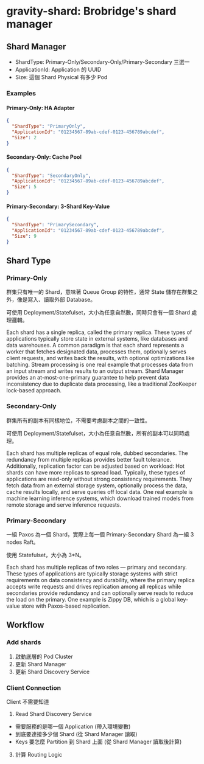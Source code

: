 # gravity-shard: Brobridge's shard manager

## Shard Manager 
* ShardType: Primary-Only/Secondary-Only/Primary-Secondary 三選一
* ApplicationId: Application 的 UUID
* Size: 這個 Shard Physical 有多少 Pod

### Examples
#### Primary-Only: HA Adapter
``` json
{
  "ShardType": "PrimaryOnly",
  "ApplicationId": "01234567-89ab-cdef-0123-456789abcdef",
  "Size": 2
}
```
#### Secondary-Only: Cache Pool 
``` json
{
  "ShardType": "SecondaryOnly",
  "ApplicationId": "01234567-89ab-cdef-0123-456789abcdef",
  "Size": 5
}
```
#### Primary-Secondary: 3-Shard Key-Value
``` json
{
  "ShardType": "PrimarySecondary",
  "ApplicationId": "01234567-89ab-cdef-0123-456789abcdef",
  "Size": 9
}
```

## Shard Type
### Primary-Only
群集只有唯一的 Shard，意味著 Queue Group 的特性，通常 State 儲存在群集之外，像是寫入、讀取外部 Database。

可使用 Deployment/Statefulset，大小為任意自然數，同時只會有一個 Shard 處理邏輯。

Each shard has a single replica, called the primary replica. These types of applications typically store state in external systems, like databases and data warehouses. A common paradigm is that each shard represents a worker that fetches designated data, processes them, optionally serves client requests, and writes back the results, with optional optimizations like batching. Stream processing is one real example that processes data from an input stream and writes results to an output stream. Shard Manager provides an at-most-one-primary guarantee to help prevent data inconsistency due to duplicate data processing, like a traditional ZooKeeper lock-based approach.

### Secondary-Only
群集所有的副本有同樣地位，不需要考慮副本之間的一致性。

可使用 Deployment/Statefulset，大小為任意自然數，所有的副本可以同時處理。

Each shard has multiple replicas of equal role, dubbed secondaries. The redundancy from multiple replicas provides better fault tolerance. Additionally, replication factor can be adjusted based on workload: Hot shards can have more replicas to spread load. Typically, these types of applications are read-only without strong consistency requirements. They fetch data from an external storage system, optionally process the data, cache results locally, and serve queries off local data. One real example is machine learning inference systems, which download trained models from remote storage and serve inference requests.

### Primary-Secondary
一組 Paxos 為一個 Shard，實際上每一個 Primary-Secondary Shard 為一組 3 nodes Raft。

使用 Statefulset，大小為 3*N。

Each shard has multiple replicas of two roles — primary and secondary. These types of applications are typically storage systems with strict requirements on data consistency and durability, where the primary replica accepts write requests and drives replication among all replicas while secondaries provide redundancy and can optionally serve reads to reduce the load on the primary. One example is Zippy DB, which is a global key-value store with Paxos-based replication.

## Workflow
### Add shards
1. 啟動底層的 Pod Cluster
2. 更新 Shard Manager
3. 更新 Shard Discovery Service

### Client Connection
Client 不需要知道

1. Read Shard Discovery Service
  * 需要服務的是哪一個 Application (帶入環境變數)
  * 到底要連接多少個 Shard (從 Shard Manager 讀取)
  * Keys 要怎麼 Partition 到 Shard 上面 (從 Shard Manager 讀取後計算)
3. 計算 Routing Logic


